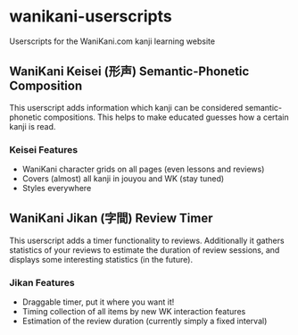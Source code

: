 # wanikani-userscripts
Userscripts for the WaniKani.com kanji learning website

## WaniKani Keisei (形声) Semantic-Phonetic Composition

This userscript adds information which kanji can be considered semantic-phonetic compositions. This helps to make educated guesses how a certain kanji is read.

### Keisei Features

- WaniKani character grids on all pages (even lessons and reviews)
- Covers (almost) all kanji in jouyou and WK (stay tuned)
- Styles everywhere

## WaniKani Jikan (字間) Review Timer

This userscript adds a timer functionality to reviews. Additionally it gathers statistics of your reviews to estimate the duration of review sessions, and displays some interesting statistics (in the future).

### Jikan Features
- Draggable timer, put it where you want it!
- Timing collection of all items by new WK interaction features
- Estimation of the review duration (currently simply a fixed interval)
